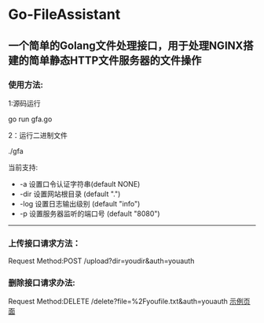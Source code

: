 # Go-FileAssistant
## 一个简单的Golang文件处理接口，用于处理NGINX搭建的简单静态HTTP文件服务器的文件操作

### 使用方法:
1:源码运行

go run gfa.go
 
2：运行二进制文件

./gfa

当前支持:
* -a 设置口令认证字符串(default NONE)
*  -dir 设置网站根目录 (default ".")
*  -log 设置日志输出级别 (default "info")
*  -p 设置服务器监听的端口号 (default "8080")
***
### 上传接口请求方法：
Request Method:POST
/upload?dir=youdir&auth=youauth
### 删除接口请求办法:
Request Method:DELETE
/delete?file=%2Fyoufile.txt&auth=youauth
[示例页面](https://files.gitlx.com)
